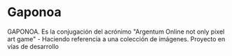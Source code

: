 # Gaponoa
GAPONOA. Es la conjugación del acrónimo "Argentum Online not only pixel art game" - Haciendo referencia a una colección de imágenes. Proyecto en vías de desarrollo
